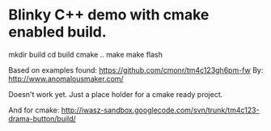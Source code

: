 # Blinky C++ demo with cmake enabled build.

   mkdir build
   cd build
   cmake ..
   make
   make flash

Based on examples found: https://github.com/cmonr/tm4c123gh6pm-fw 
By: http://www.anomalousmaker.com/

Doesn't work yet. Just a place holder for a cmake ready project.

And for cmake: http://iwasz-sandbox.googlecode.com/svn/trunk/tm4c123-drama-button/build/
